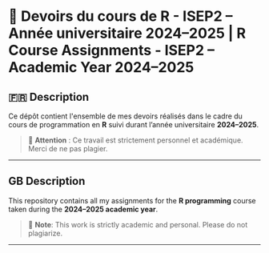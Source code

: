 # 📘 Devoirs du cours de R - ISEP2 – Année universitaire 2024–2025 | R Course Assignments - ISEP2 – Academic Year 2024–2025

## 🇫🇷 Description

Ce dépôt contient l'ensemble de mes devoirs réalisés dans le cadre du cours de programmation en **R** suivi durant l’année universitaire **2024–2025**.  

> 📌 **Attention** : Ce travail est strictement personnel et académique. Merci de ne pas plagier.

---

## GB Description

This repository contains all my assignments for the **R programming** course taken during the **2024–2025 academic year**.  

> 📌 **Note**: This work is strictly academic and personal. Please do not plagiarize.

---
